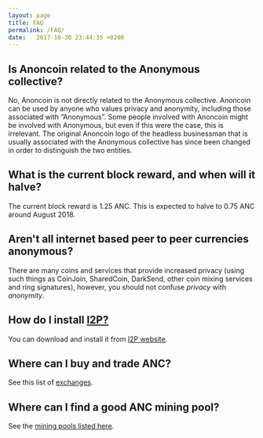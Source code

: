 ```yaml
---
layout: page
title: FAQ
permalink: /FAQ/
date:   2017-10-30 23:44:35 +0200
---
```


Is Anoncoin related to the Anonymous collective?
------------------------------------------------

No, Anoncoin is not directly related to the Anonymous collective. Anoncoin can be used by anyone who values privacy and anonymity, including those associated with “Anonymous”. Some people involved with Anoncoin might be involved with Anonymous, but even if this were the case, this is irrelevant. The original Anoncoin logo of the headless businessman that is usually associated with the Anonymous collective has since been changed in order to distinguish the two entities.

What is the current block reward, and when will it halve?
---------------------------------------------------------

The current block reward is 1.25 ANC. This is expected to halve to 0.75 ANC around August 2018.


Aren't all internet based peer to peer currencies anonymous?
------------------------------------------------------------

There are many coins and services that provide increased privacy (using such things as CoinJoin, SharedCoin, DarkSend, other coin mixing services and ring signatures), however, you should not confuse *privacy* with *anonymity*.

How do I install [I2P?](/I2P)
---------------------------------------

You can download and install it from [I2P website](https://geti2p.net/en/download).

Where can I buy and trade ANC?
------------------------------

See this list of [exchanges](/exchanges).

Where can I find a good ANC mining pool?
----------------------------------------

See the [mining pools listed here](/Mining_pools).